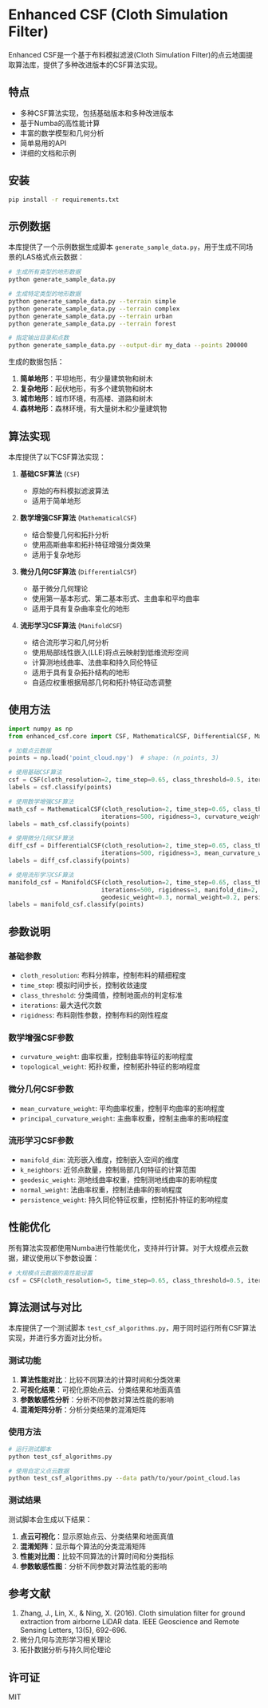 # Enhanced CSF (Cloth Simulation Filter)

Enhanced CSF是一个基于布料模拟滤波(Cloth Simulation Filter)的点云地面提取算法库，提供了多种改进版本的CSF算法实现。

## 特点

- 多种CSF算法实现，包括基础版本和多种改进版本
- 基于Numba的高性能计算
- 丰富的数学模型和几何分析
- 简单易用的API
- 详细的文档和示例

## 安装

```bash
pip install -r requirements.txt
```

## 示例数据

本库提供了一个示例数据生成脚本 `generate_sample_data.py`，用于生成不同场景的LAS格式点云数据：

```bash
# 生成所有类型的地形数据
python generate_sample_data.py

# 生成特定类型的地形数据
python generate_sample_data.py --terrain simple
python generate_sample_data.py --terrain complex
python generate_sample_data.py --terrain urban
python generate_sample_data.py --terrain forest

# 指定输出目录和点数
python generate_sample_data.py --output-dir my_data --points 200000
```

生成的数据包括：

1. **简单地形**：平坦地形，有少量建筑物和树木
2. **复杂地形**：起伏地形，有多个建筑物和树木
3. **城市地形**：城市环境，有高楼、道路和树木
4. **森林地形**：森林环境，有大量树木和少量建筑物

## 算法实现

本库提供了以下CSF算法实现：

1. **基础CSF算法** (`CSF`)
   - 原始的布料模拟滤波算法
   - 适用于简单地形

2. **数学增强CSF算法** (`MathematicalCSF`)
   - 结合黎曼几何和拓扑分析
   - 使用高斯曲率和拓扑特征增强分类效果
   - 适用于复杂地形

3. **微分几何CSF算法** (`DifferentialCSF`)
   - 基于微分几何理论
   - 使用第一基本形式、第二基本形式、主曲率和平均曲率
   - 适用于具有复杂曲率变化的地形

4. **流形学习CSF算法** (`ManifoldCSF`)
   - 结合流形学习和几何分析
   - 使用局部线性嵌入(LLE)将点云映射到低维流形空间
   - 计算测地线曲率、法曲率和持久同伦特征
   - 适用于具有复杂拓扑结构的地形
   - 自适应权重根据局部几何和拓扑特征动态调整

## 使用方法

```python
import numpy as np
from enhanced_csf.core import CSF, MathematicalCSF, DifferentialCSF, ManifoldCSF

# 加载点云数据
points = np.load('point_cloud.npy')  # shape: (n_points, 3)

# 使用基础CSF算法
csf = CSF(cloth_resolution=2, time_step=0.65, class_threshold=0.5, iterations=500, rigidness=3)
labels = csf.classify(points)

# 使用数学增强CSF算法
math_csf = MathematicalCSF(cloth_resolution=2, time_step=0.65, class_threshold=0.5, 
                          iterations=500, rigidness=3, curvature_weight=0.3, topological_weight=0.2)
labels = math_csf.classify(points)

# 使用微分几何CSF算法
diff_csf = DifferentialCSF(cloth_resolution=2, time_step=0.65, class_threshold=0.5, 
                          iterations=500, rigidness=3, mean_curvature_weight=0.3, principal_curvature_weight=0.2)
labels = diff_csf.classify(points)

# 使用流形学习CSF算法
manifold_csf = ManifoldCSF(cloth_resolution=2, time_step=0.65, class_threshold=0.5, 
                          iterations=500, rigidness=3, manifold_dim=2, k_neighbors=10,
                          geodesic_weight=0.3, normal_weight=0.2, persistence_weight=0.1)
labels = manifold_csf.classify(points)
```

## 参数说明

### 基础参数

- `cloth_resolution`: 布料分辨率，控制布料的精细程度
- `time_step`: 模拟时间步长，控制收敛速度
- `class_threshold`: 分类阈值，控制地面点的判定标准
- `iterations`: 最大迭代次数
- `rigidness`: 布料刚性参数，控制布料的刚性程度

### 数学增强CSF参数

- `curvature_weight`: 曲率权重，控制曲率特征的影响程度
- `topological_weight`: 拓扑权重，控制拓扑特征的影响程度

### 微分几何CSF参数

- `mean_curvature_weight`: 平均曲率权重，控制平均曲率的影响程度
- `principal_curvature_weight`: 主曲率权重，控制主曲率的影响程度

### 流形学习CSF参数

- `manifold_dim`: 流形嵌入维度，控制嵌入空间的维度
- `k_neighbors`: 近邻点数量，控制局部几何特征的计算范围
- `geodesic_weight`: 测地线曲率权重，控制测地线曲率的影响程度
- `normal_weight`: 法曲率权重，控制法曲率的影响程度
- `persistence_weight`: 持久同伦特征权重，控制拓扑特征的影响程度

## 性能优化

所有算法实现都使用Numba进行性能优化，支持并行计算。对于大规模点云数据，建议使用以下参数设置：

```python
# 大规模点云数据的高性能设置
csf = CSF(cloth_resolution=5, time_step=0.65, class_threshold=0.5, iterations=200, rigidness=3)
```

## 算法测试与对比

本库提供了一个测试脚本 `test_csf_algorithms.py`，用于同时运行所有CSF算法实现，并进行多方面对比分析。

### 测试功能

1. **算法性能对比**：比较不同算法的计算时间和分类效果
2. **可视化结果**：可视化原始点云、分类结果和地面真值
3. **参数敏感性分析**：分析不同参数对算法性能的影响
4. **混淆矩阵分析**：分析分类结果的混淆矩阵

### 使用方法

```bash
# 运行测试脚本
python test_csf_algorithms.py

# 使用自定义点云数据
python test_csf_algorithms.py --data path/to/your/point_cloud.las
```

### 测试结果

测试脚本会生成以下结果：

1. **点云可视化**：显示原始点云、分类结果和地面真值
2. **混淆矩阵**：显示每个算法的分类混淆矩阵
3. **性能对比图**：比较不同算法的计算时间和分类指标
4. **参数敏感性图**：分析不同参数对算法性能的影响

## 参考文献

1. Zhang, J., Lin, X., & Ning, X. (2016). Cloth simulation filter for ground extraction from airborne LiDAR data. IEEE Geoscience and Remote Sensing Letters, 13(5), 692-696.
2. 微分几何与流形学习相关理论
3. 拓扑数据分析与持久同伦理论

## 许可证

MIT 